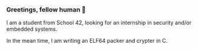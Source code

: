 ### Greetings, fellow human 👋


I am a student from School 42, looking for an internship in security and/or embedded systems.

In the mean time, I am writing an ELF64 packer and crypter in C.

<!-- I enjoy CTFs, reverse engineering and a good challenge.
 -->

